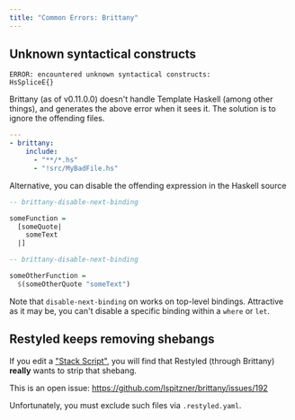 ```yaml
---
title: "Common Errors: Brittany"
---
```


## Unknown syntactical constructs

```console
ERROR: encountered unknown syntactical constructs:
HsSpliceE{}
```

Brittany (as of v0.11.0.0) doesn't handle Template Haskell (among other things), and generates the above error when it sees it. The solution is to ignore the offending files.

```yaml
---
- brittany:
    include:
      - "**/*.hs"
      - "!src/MyBadFile.hs"
```

Alternative, you can disable the offending expression in the Haskell source

```hs
-- brittany-disable-next-binding

someFunction =
  [someQuote|
    someText
  |]

-- brittany-disable-next-binding

someOtherFunction =
  $(someOtherQuote "someText")
```

Note that `disable-next-binding` on works on top-level bindings. Attractive as it may be, you can't disable a specific binding within a `where` or `let`.

## Restyled keeps removing shebangs

If you edit a ["Stack Script"](https://docs.haskellstack.org/en/stable/GUIDE/#script-interpreter), you will find that Restyled (through Brittany) **really** wants to strip that shebang.

This is an open issue: https://github.com/lspitzner/brittany/issues/192

Unfortunately, you must exclude such files via `.restyled.yaml`.
